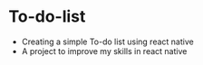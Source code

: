 # To-do-list

- Creating a simple To-do list using react native
- A project to improve my skills in react native
